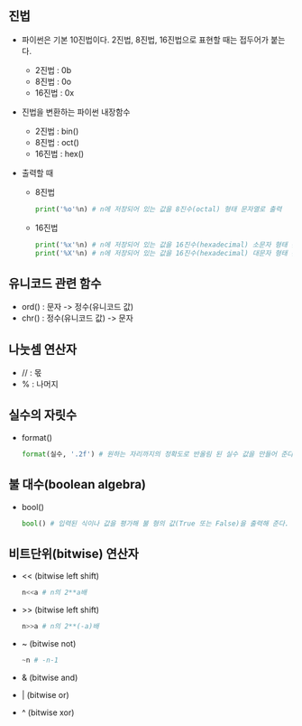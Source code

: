 ## 진법

- 파이썬은 기본 10진법이다. 2진법, 8진법, 16진법으로 표현할 때는 접두어가 붙는다.

  - 2진법 : 0b
  - 8진법 : 0o
  - 16진법 : 0x

- 진법을 변환하는 파이썬 내장함수

  - 2진법 : bin()
  - 8진법 : oct()
  - 16진법 : hex()

- 출력할 때

  - 8진법

    ```python
    print('%o'%n) # n에 저장되어 있는 값을 8진수(octal) 형태 문자열로 출력
    ```

  - 16진법
  
    ```python
    print('%x'%n) # n에 저장되어 있는 값을 16진수(hexadecimal) 소문자 형태 문자열로 출력
    print('%X'%n) # n에 저장되어 있는 값을 16진수(hexadecimal) 대문자 형태 문자열로 출력
    ```




##  유니코드 관련 함수

- ord() : 문자 -> 정수(유니코드 값)
- chr() : 정수(유니코드 값) -> 문자



## 나눗셈 연산자

- // : 몫
- % : 나머지



## 실수의 자릿수

- format()

  ```python
  format(실수, '.2f') # 원하는 자리까지의 정확도로 반올림 된 실수 값을 만들어 준다.
  ```



## 불 대수(boolean algebra)

- bool()

  ```python
  bool() # 입력된 식이나 값을 평가해 불 형의 값(True 또는 False)을 출력해 준다.
  ```



## 비트단위(bitwise) 연산자

- << (bitwise left shift)

  ```python
  n<<a # n의 2**a배
  ```

- \>\> (bitwise left shift)

  ```python
  n>>a # n의 2**(-a)배
  ```

- ~ (bitwise not)

  ```python
  ~n # -n-1
  ```

- & (bitwise and)

- | (bitwise or)

- ^ (bitwise xor)

